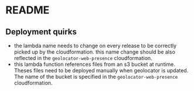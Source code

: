# README

## Deployment quirks

- the lambda name needs to change on every release to be correctly picked up by the cloudformation. this name change should be also reflected in the `geolocator-web-presence` cloudformation.
- this lambda function references files from an s3 bucket at runtime. Theses files need to be deployed manually when geolocator is updated. The name of the bucket is specified in the `geolocator-web-presence` cloudformation.
